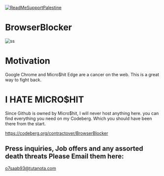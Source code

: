 [![ReadMeSupportPalestine](https://raw.githubusercontent.com/Safouene1/support-palestine-banner/master/banner-support.svg)](https://techforpalestine.org/learn-more)

# BrowserBlocker
![ss](https://i.imgur.com/7NQXg0w.png)

# Motivation
Google Chrome and Micro$hit Edge are a cancer on the web. This is a great way to fight back.

# I HATE MICRO$HIT
Since Github is owned by Micro$hit, I will never host anything here. you can find everything you need on my Codeberg. Which you should have been there from the start.

https://codeberg.org/contractover/BrowserBlocker

## Press inquiries, Job offers and any assorted death threats Please Email them here:
o7saab93@tutanota.com
